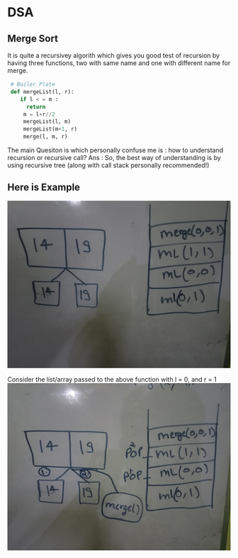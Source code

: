# DSA
## Merge Sort
It is quite a recursivey algorith which gives you good test of recursion by having three functions,
two with same name and one with different name for merge.
```python 
 # Boiler Plate
 def mergeList(l, r):
    if l < = m :
      return 
     m = l+r//2
     mergeList(l, m)
     mergeList(m+1, r)
     merge(l, m, r)
```

The main Quesiton is which personally confuse me is : how to understand recursion or recursive call?
Ans : So, the best way of understanding is by using recursive tree (along with call stack personally recommended!)

## Here is Example
![Image Here](https://github.com/Akarsh711/DSA/blob/master/images/IMG_20201119_223602112.jpg)

Consider the list/array passed to the above function with l = 0, and r = 1
![Image Here](https://github.com/Akarsh711/DSA/blob/master/images/IMG_20201119_223822894.jpg)
